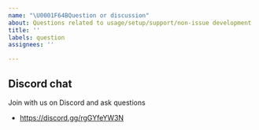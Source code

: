 ```yaml
---
name: "\U0001F64BQuestion or discussion"
about: Questions related to usage/setup/support/non-issue development
title: ''
labels: question
assignees: ''

---
```


## Discord chat

Join with us on Discord and ask questions

- https://discord.gg/rgGYfeYW3N
